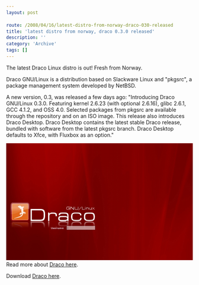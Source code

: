 ```yaml
---
layout: post

route: /2008/04/16/latest-distro-from-norway-draco-030-released
title: 'latest distro from norway, draco 0.3.0 released'
description: ''
category: 'Archive'
tags: []
---
```


The latest Draco Linux distro is out! Fresh from Norway.

Draco GNU/Linux is a distribution based on Slackware Linux and "pkgsrc", a
package management system developed by NetBSD.

A new version, 0.3, was released a few days ago: "Introducing Draco GNU/Linux
0.3.0. Featuring kernel 2.6.23 (with optional 2.6.16), glibc 2.6.1, GCC 4.1.2,
and OSS 4.0. Selected packages from pkgsrc are available through the repository
and on an ISO image. This release also introduces Draco Desktop. Draco Desktop
contains the latest stable Draco release, bundled with software from the latest
pkgsrc branch. Draco Desktop defaults to Xfce, with Fluxbox as an option."

<img src="/assets/img/slim.jpg" alt="" class="reflect rheight18"/>
Read more about <a class="ph" target="_blank" rel="noopener noreferrer" href="http://www.dracolinux.org/">Draco here</a>.

Download
<a class="ph" target="_blank" rel="noopener noreferrer" href="http://dracolinux.org/pub/draco-0.3-iso/draco-0.3.0.iso">Draco
here</a>.
